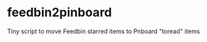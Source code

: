 feedbin2pinboard
================

Tiny script to move Feedbin starred items to Pnboard "toread" items
